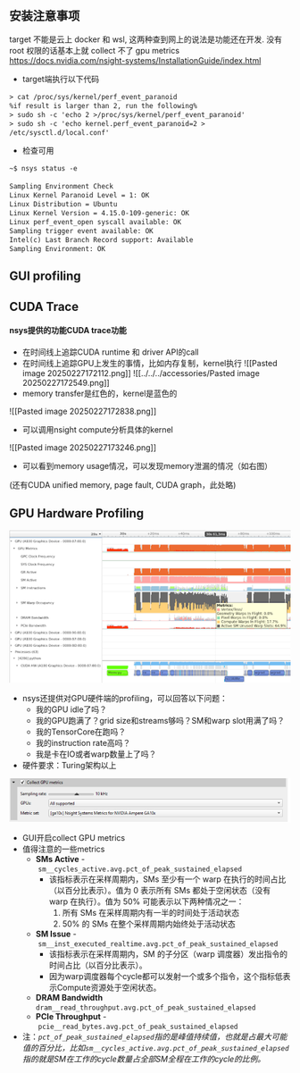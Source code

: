 ## 安装注意事项
target 不能是云上 docker 和 wsl, 这两种查到网上的说法是功能还在开发. 没有 root 权限的话基本上就 collect 不了 gpu metrics
https://docs.nvidia.com/nsight-systems/InstallationGuide/index.html
- target端执行以下代码
```shell
> cat /proc/sys/kernel/perf_event_paranoid
%if result is larger than 2, run the following% 
> sudo sh -c 'echo 2 >/proc/sys/kernel/perf_event_paranoid'
> sudo sh -c 'echo kernel.perf_event_paranoid=2 > /etc/sysctl.d/local.conf'
```
- 检查可用
```shell
~$ nsys status -e

Sampling Environment Check
Linux Kernel Paranoid Level = 1: OK
Linux Distribution = Ubuntu
Linux Kernel Version = 4.15.0-109-generic: OK
Linux perf_event_open syscall available: OK
Sampling trigger event available: OK
Intel(c) Last Branch Record support: Available
Sampling Environment: OK
```

## GUI profiling 




## CUDA Trace
#### nsys提供的功能CUDA trace功能
- 在时间线上追踪CUDA runtime 和 driver API的call
- 在时间线上追踪GPU上发生的事情，比如内存复制，kernel执行
![[Pasted image 20250227172112.png]]
![[../../../accessories/Pasted image 20250227172549.png]]
- memory transfer是红色的，kernel是蓝色的

![[Pasted image 20250227172838.png]]
- 可以调用nsight compute分析具体的kernel


![[Pasted image 20250227173246.png]]
- 可以看到memory usage情况，可以发现memory泄漏的情况（如右图）

(还有CUDA unified memory, page fault, CUDA graph，此处略)


## GPU Hardware Profiling
![](../../../accessories/Pasted%20image%2020250227192412.png)
- nsys还提供对GPU硬件端的profiling，可以回答以下问题：
	- 我的GPU idle了吗？
	- 我的GPU跑满了？grid size和streams够吗？SM和warp slot用满了吗？
	- 我的TensorCore在跑吗？
	- 我的instruction rate高吗？
	- 我是卡在IO或者warp数量上了吗？
- 硬件要求：Turing架构以上

![](../../../accessories/Pasted%20image%2020250227193112.png)
- GUI开启collect GPU metrics
- 值得注意的一些metrics
	- **SMs Active** - `sm__cycles_active.avg.pct_of_peak_sustained_elapsed`
		- 该指标表示在采样周期内，SMs 至少有一个 warp 在执行的时间占比（以百分比表示）。值为 0 表示所有 SMs 都处于空闲状态（没有 warp 在执行）。值为 50% 可能表示以下两种情况之一：
			1. 所有 SMs 在采样周期内有一半的时间处于活动状态
			2. 50% 的 SMs 在整个采样周期内始终处于活动状态
	- **SM Issue** - `sm__inst_executed_realtime.avg.pct_of_peak_sustained_elapsed`
		- 该指标表示在采样周期内，SM 的子分区（warp 调度器）发出指令的时间占比（以百分比表示）。
		- 因为warp调度器每个cycle都可以发射一个或多个指令，这个指标低表示Compute资源处于空闲状态。
	- **DRAM Bandwidth** `dram__read_throughput.avg.pct_of_peak_sustained_elapsed`
	- **PCIe Throughput** - `pcie__read_bytes.avg.pct_of_peak_sustained_elapsed`
- 注：*`pct_of_peak_sustained_elapsed`指的是峰值持续值，也就是占最大可能值的百分比，比如`sm__cycles_active.avg.pct_of_peak_sustained_elapsed`指的就是SM在工作的cycle数量占全部SM全程在工作的cycle的比例。*